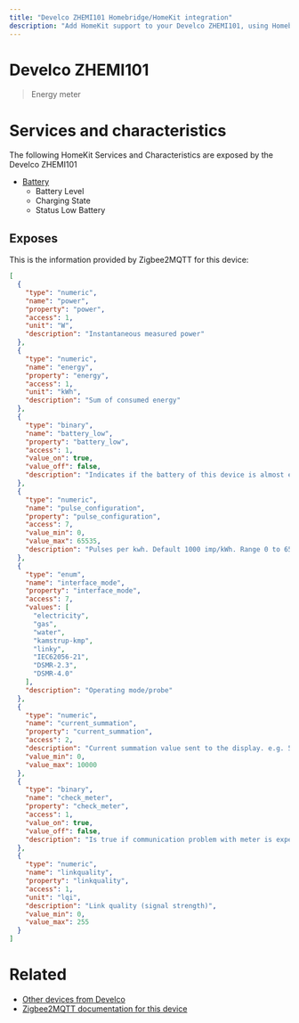 ```yaml
---
title: "Develco ZHEMI101 Homebridge/HomeKit integration"
description: "Add HomeKit support to your Develco ZHEMI101, using Homebridge, Zigbee2MQTT and homebridge-z2m."
---
```

<!---
This file has been GENERATED using src/docgen/docgen.ts
DO NOT EDIT THIS FILE MANUALLY!
-->
# Develco ZHEMI101
> Energy meter


# Services and characteristics
The following HomeKit Services and Characteristics are exposed by
the Develco ZHEMI101

* [Battery](../../battery.md)
  * Battery Level
  * Charging State
  * Status Low Battery



## Exposes

This is the information provided by Zigbee2MQTT for this device:

```json
[
  {
    "type": "numeric",
    "name": "power",
    "property": "power",
    "access": 1,
    "unit": "W",
    "description": "Instantaneous measured power"
  },
  {
    "type": "numeric",
    "name": "energy",
    "property": "energy",
    "access": 1,
    "unit": "kWh",
    "description": "Sum of consumed energy"
  },
  {
    "type": "binary",
    "name": "battery_low",
    "property": "battery_low",
    "access": 1,
    "value_on": true,
    "value_off": false,
    "description": "Indicates if the battery of this device is almost empty"
  },
  {
    "type": "numeric",
    "name": "pulse_configuration",
    "property": "pulse_configuration",
    "access": 7,
    "value_min": 0,
    "value_max": 65535,
    "description": "Pulses per kwh. Default 1000 imp/kWh. Range 0 to 65535"
  },
  {
    "type": "enum",
    "name": "interface_mode",
    "property": "interface_mode",
    "access": 7,
    "values": [
      "electricity",
      "gas",
      "water",
      "kamstrup-kmp",
      "linky",
      "IEC62056-21",
      "DSMR-2.3",
      "DSMR-4.0"
    ],
    "description": "Operating mode/probe"
  },
  {
    "type": "numeric",
    "name": "current_summation",
    "property": "current_summation",
    "access": 2,
    "description": "Current summation value sent to the display. e.g. 570 = 0,570 kWh",
    "value_min": 0,
    "value_max": 10000
  },
  {
    "type": "binary",
    "name": "check_meter",
    "property": "check_meter",
    "access": 1,
    "value_on": true,
    "value_off": false,
    "description": "Is true if communication problem with meter is experienced"
  },
  {
    "type": "numeric",
    "name": "linkquality",
    "property": "linkquality",
    "access": 1,
    "unit": "lqi",
    "description": "Link quality (signal strength)",
    "value_min": 0,
    "value_max": 255
  }
]
```

# Related
* [Other devices from Develco](../index.md#develco)
* [Zigbee2MQTT documentation for this device](https://www.zigbee2mqtt.io/devices/ZHEMI101.html)